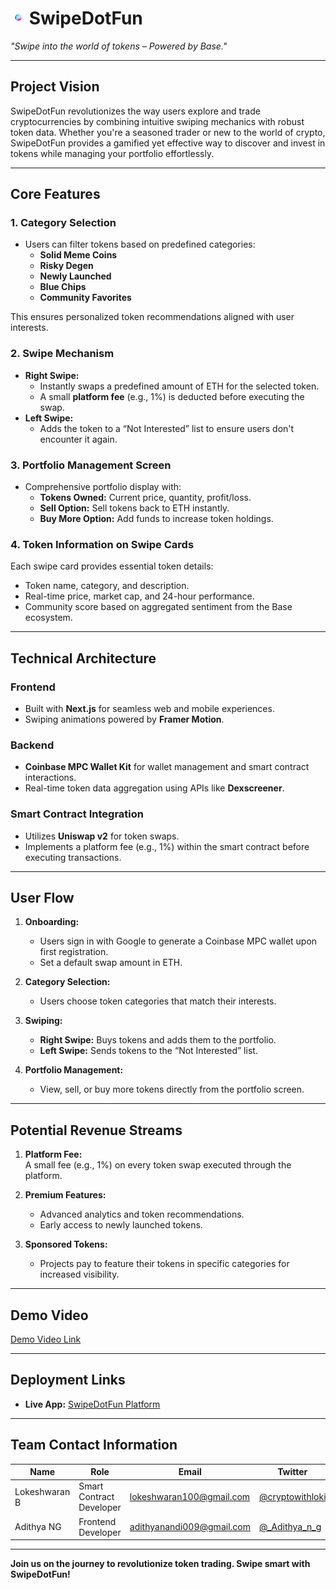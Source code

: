 # <img src="doc/logo-with-no-bg.png" width="23px" alt="coin-swipe-logo"> SwipeDotFun

_"Swipe into the world of tokens – Powered by Base."_

---

## **Project Vision**

SwipeDotFun revolutionizes the way users explore and trade cryptocurrencies by combining intuitive swiping mechanics with robust token data. Whether you're a seasoned trader or new to the world of crypto, SwipeDotFun provides a gamified yet effective way to discover and invest in tokens while managing your portfolio effortlessly.

---

## **Core Features**

### **1. Category Selection**

- Users can filter tokens based on predefined categories:
  - **Solid Meme Coins**
  - **Risky Degen**
  - **Newly Launched**
  - **Blue Chips**
  - **Community Favorites**

This ensures personalized token recommendations aligned with user interests.

### **2. Swipe Mechanism**

- **Right Swipe:**
  - Instantly swaps a predefined amount of ETH for the selected token.
  - A small **platform fee** (e.g., 1%) is deducted before executing the swap.
- **Left Swipe:**
  - Adds the token to a “Not Interested” list to ensure users don't encounter it again.

### **3. Portfolio Management Screen**

- Comprehensive portfolio display with:
  - **Tokens Owned:** Current price, quantity, profit/loss.
  - **Sell Option:** Sell tokens back to ETH instantly.
  - **Buy More Option:** Add funds to increase token holdings.

### **4. Token Information on Swipe Cards**

Each swipe card provides essential token details:

- Token name, category, and description.
- Real-time price, market cap, and 24-hour performance.
- Community score based on aggregated sentiment from the Base ecosystem.

---

## **Technical Architecture**

### **Frontend**

- Built with **Next.js** for seamless web and mobile experiences.
- Swiping animations powered by **Framer Motion**.

### **Backend**

- **Coinbase MPC Wallet Kit** for wallet management and smart contract interactions.
- Real-time token data aggregation using APIs like **Dexscreener**.

### **Smart Contract Integration**

- Utilizes **Uniswap v2** for token swaps.
- Implements a platform fee (e.g., 1%) within the smart contract before executing transactions.

---

## **User Flow**

1. **Onboarding:**

   - Users sign in with Google to generate a Coinbase MPC wallet upon first registration.
   - Set a default swap amount in ETH.

2. **Category Selection:**

   - Users choose token categories that match their interests.

3. **Swiping:**

   - **Right Swipe:** Buys tokens and adds them to the portfolio.
   - **Left Swipe:** Sends tokens to the “Not Interested” list.

4. **Portfolio Management:**
   - View, sell, or buy more tokens directly from the portfolio screen.

---

## **Potential Revenue Streams**

1. **Platform Fee:**  
   A small fee (e.g., 1%) on every token swap executed through the platform.

2. **Premium Features:**

   - Advanced analytics and token recommendations.
   - Early access to newly launched tokens.

3. **Sponsored Tokens:**
   - Projects pay to feature their tokens in specific categories for increased visibility.

---

## **Demo Video**

[Demo Video Link](https://www.canva.com/design/DAGmd4Oo_P4/82QvcYKmK47Lsmdqg2Y6mA/edit?utm_content=DAGmd4Oo_P4&utm_campaign=designshare&utm_medium=link2&utm_source=sharebutton)

---

## **Deployment Links**

- **Live App:** [SwipeDotFun Platform](https://swipedotfun-pharosbuilderbasecamp.vercel.app/)

---

## **Team Contact Information**

| **Name**      | **Role**                 | **Email**                 | **Twitter**                                     |
| ------------- | ------------------------ | ------------------------- | ----------------------------------------------- |
| Lokeshwaran B | Smart Contract Developer | lokeshwaran100@gmail.com  | [@cryptowithloki](https://x.com/cryptowithloki) |
| Adithya NG    | Frontend Developer       | adithyanandi009@gmail.com | [@\_Adithya_n_g](https://x.com/_Adithya_n_g)    |

---

**Join us on the journey to revolutionize token trading. Swipe smart with SwipeDotFun!**
